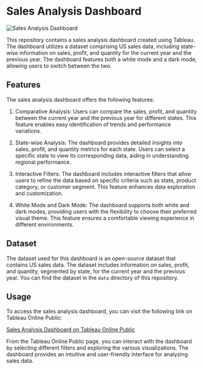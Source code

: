# Sales Analysis Dashboard

![Sales Analysis Dashboard](dashboard_screenshot.png)

This repository contains a sales analysis dashboard created using Tableau. The dashboard utilizes a dataset comprising US sales data, including state-wise information on sales, profit, and quantity for the current year and the previous year. The dashboard features both a white mode and a dark mode, allowing users to switch between the two.

## Features

The sales analysis dashboard offers the following features:

1. Comparative Analysis: Users can compare the sales, profit, and quantity between the current year and the previous year for different states. This feature enables easy identification of trends and performance variations.

2. State-wise Analysis: The dashboard provides detailed insights into sales, profit, and quantity metrics for each state. Users can select a specific state to view its corresponding data, aiding in understanding regional performance.

3. Interactive Filters: The dashboard includes interactive filters that allow users to refine the data based on specific criteria such as state, product category, or customer segment. This feature enhances data exploration and customization.

4. White Mode and Dark Mode: The dashboard supports both white and dark modes, providing users with the flexibility to choose their preferred visual theme. This feature ensures a comfortable viewing experience in different environments.

## Dataset

The dataset used for this dashboard is an open-source dataset that contains US sales data. The dataset includes information on sales, profit, and quantity, segmented by state, for the current year and the previous year. You can find the dataset in the `data` directory of this repository.

## Usage

To access the sales analysis dashboard, you can visit the following link on Tableau Online Public:

[Sales Analysis Dashboard on Tableau Online Public](https://public.tableau.com/views/SalesAnalyticsDashboard_16873521676370/salesdark?:language=en-US&:display_count=n&:origin=viz_share_link)

From the Tableau Online Public page, you can interact with the dashboard by selecting different filters and exploring the various visualizations. The dashboard provides an intuitive and user-friendly interface for analyzing sales data.

